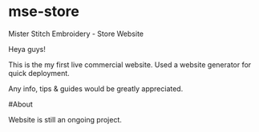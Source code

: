 # mse-store
Mister Stitch Embroidery - Store Website

Heya guys!

This is the my first live commercial website.
Used a website generator for quick deployment.

Any info, tips & guides would be greatly appreciated.

#About

Website is still an ongoing project.
